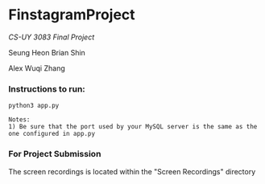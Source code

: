 # FinstagramProject

<i> CS-UY 3083 Final Project </i>

Seung Heon Brian Shin

Alex Wuqi Zhang


### Instructions to run:
```
python3 app.py

Notes: 
1) Be sure that the port used by your MySQL server is the same as the one configured in app.py
```

### For Project Submission

The screen recordings is located within the "Screen Recordings" directory
